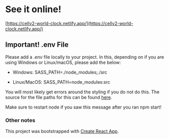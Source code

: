 # See it online!

[https://cellv2-world-clock.netlify.app/](https://cellv2-world-clock.netlify.app/)

## Important! .env File

Please add a .env file locally to your project. In this, depending on if you are using Windows or Linux/macOS, please add the below:

- Windows: SASS_PATH=./node_modules;./src

- Linux/MacOS: SASS_PATH=node_modules:src

You will most likely get errors around the styling if you do not do this. The source for the file paths for this can be found [here](https://create-react-app.dev/docs/adding-a-sass-stylesheet/).

Make sure to restart node if you saw this message after you ran npm start!

### Other notes

This project was bootstrapped with [Create React App](https://github.com/facebook/create-react-app).
